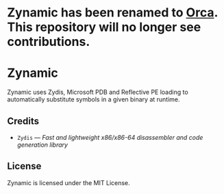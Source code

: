 # Zynamic has been renamed to [Orca](https://github.com/orca-repos). This repository will no longer see contributions. 

# Zynamic
Zynamic uses Zydis, Microsoft PDB and Reflective PE loading to automatically substitute symbols in a given binary at runtime.

## Credits
- `Zydis` — *Fast and lightweight x86/x86-64 disassembler and code generation library*

## License
Zynamic is licensed under the MIT License.
